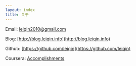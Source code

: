 ```yaml
---
layout: index
title: 关于
---
```


Email: leiqin2010@gmail.com

Blog: [http://blog.leiqin.info](http://blog.leiqin.info)

Github: [https://github.com/leiqin](https://github.com/leiqin)

Coursera: [Accomplishments](./coursera.html)

